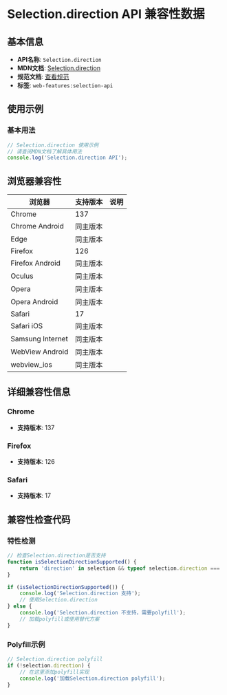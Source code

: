 # Selection.direction API 兼容性数据

## 基本信息

- **API名称**: `Selection.direction`
- **MDN文档**: [Selection.direction](https://developer.mozilla.org/docs/Web/API/Selection/direction)
- **规范文档**: [查看规范](https://w3c.github.io/selection-api/#dom-selection-direction)
- **标签**: `web-features:selection-api`

## 使用示例

### 基本用法

```javascript
// Selection.direction 使用示例
// 请查阅MDN文档了解具体用法
console.log('Selection.direction API');
```

## 浏览器兼容性

| 浏览器 | 支持版本 | 说明 |
|--------|----------|------|
| Chrome | 137 |  |
| Chrome Android | 同主版本 |  |
| Edge | 同主版本 |  |
| Firefox | 126 |  |
| Firefox Android | 同主版本 |  |
| Oculus | 同主版本 |  |
| Opera | 同主版本 |  |
| Opera Android | 同主版本 |  |
| Safari | 17 |  |
| Safari iOS | 同主版本 |  |
| Samsung Internet | 同主版本 |  |
| WebView Android | 同主版本 |  |
| webview_ios | 同主版本 |  |

## 详细兼容性信息

### Chrome

- **支持版本**: 137

### Firefox

- **支持版本**: 126

### Safari

- **支持版本**: 17

## 兼容性检查代码

### 特性检测

```javascript
// 检查Selection.direction是否支持
function isSelectionDirectionSupported() {
    return 'direction' in selection && typeof selection.direction === 'function';
}

if (isSelectionDirectionSupported()) {
    console.log('Selection.direction 支持');
    // 使用Selection.direction
} else {
    console.log('Selection.direction 不支持，需要polyfill');
    // 加载polyfill或使用替代方案
}
```

### Polyfill示例

```javascript
// Selection.direction polyfill
if (!selection.direction) {
    // 在这里添加polyfill实现
    console.log('加载Selection.direction polyfill');
}
```

